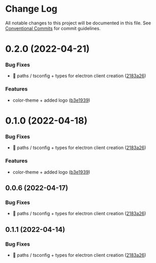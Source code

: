 # Change Log

All notable changes to this project will be documented in this file.
See [Conventional Commits](https://conventionalcommits.org) for commit guidelines.

# 0.2.0 (2022-04-21)


### Bug Fixes

* :hammer: paths / tsconfig + types for electron client creation ([2183a26](https://github.com/Mihir9702/Imari/commit/2183a2616102d36e4edea3e32b47d837812613ca))


### Features

* color-theme + added logo ([b3e1939](https://github.com/Mihir9702/Imari/commit/b3e1939842f5e20aba5e430c8191781b7d8a72e2))





# 0.1.0 (2022-04-18)


### Bug Fixes

* :hammer: paths / tsconfig + types for electron client creation ([2183a26](https://github.com/Mihir9702/Imari/commit/2183a2616102d36e4edea3e32b47d837812613ca))


### Features

* color-theme + added logo ([b3e1939](https://github.com/Mihir9702/Imari/commit/b3e1939842f5e20aba5e430c8191781b7d8a72e2))





## 0.0.6 (2022-04-17)


### Bug Fixes

* :hammer: paths / tsconfig + types for electron client creation ([2183a26](https://github.com/Mihir9702/Imari/commit/2183a2616102d36e4edea3e32b47d837812613ca))





## 0.1.1 (2022-04-14)


### Bug Fixes

* :hammer: paths / tsconfig + types for electron client creation ([2183a26](https://github.com/Mihir9702/Imari/commit/2183a2616102d36e4edea3e32b47d837812613ca))
